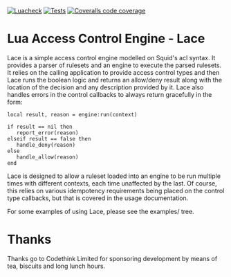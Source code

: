 [![Luacheck](https://github.com/lunarmodules/lua-lace/workflows/Luacheck/badge.svg)](https://github.com/lunarmodules/lua-lace/actions)
[![Tests](https://img.shields.io/github/actions/workflow/status/lunarmodules/lua-lace/test.yml?branch=master&label=Unix%20build&logo=linux)](https://github.com/lunarmodules/lua-lace/actions)
[![Coveralls code coverage](https://img.shields.io/coveralls/github/lunarmodules/lua-lace?logo=coveralls)](https://coveralls.io/github/lunarmodules/lua-lace)

Lua Access Control Engine - Lace
================================

Lace is a simple access control engine modelled on Squid's acl syntax.
It provides a parser of rulesets and an engine to execute the parsed
rulesets.  It relies on the calling application to provide access
control types and then Lace runs the boolean logic and returns an
allow/deny result along with the location of the decision and any
description provided by it.  Lace also handles errors in the control
callbacks to always return gracefully in the form:

    local result, reason = engine:run(context)
    
    if result == nil then
       report_error(reason)
    elseif result == false then
       handle_deny(reason)
    else
       handle_allow(reason)
    end

Lace is designed to allow a ruleset loaded into an engine to be run
multiple times with different contexts, each time unaffected by the
last.  Of course, this relies on various idempotency requirements
being placed on the control type callbacks, but that is covered in the
usage documentation.

For some examples of using Lace, please see the examples/ tree.

Thanks
======

Thanks go to Codethink Limited for sponsoring development by means of tea,
biscuits and long lunch hours.
